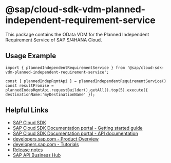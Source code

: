 # @sap/cloud-sdk-vdm-planned-independent-requirement-service

This package contains the OData VDM for the Planned Independent Requirement Service of SAP S/4HANA Cloud.

## Usage Example
```
import { plannedIndependentRequirementService } from '@sap/cloud-sdk-vdm-planned-independent-requirement-service';

const { plannedIndepRqmtApi } = plannedIndependentRequirementService()
const resultPromise = plannedIndepRqmtApi.requestBuilder().getAll().top(5).execute({ destinationName:'myDestinationName' });

```

## Helpful Links

- [SAP Cloud SDK](https://github.com/SAP/cloud-sdk-js)
- [SAP Cloud SDK Documentation portal - Getting started guide](https://sap.github.io/cloud-sdk/docs/js/getting-started)
- [SAP Cloud SDK Documentation portal - API documentation](https://sap.github.io/cloud-sdk/docs/js/api)
- [developers.sap.com - Product Overview](https://developers.sap.com/topics/cloud-sdk.html)
- [developers.sap.com - Tutorials](https://developers.sap.com/tutorial-navigator.html?tag=software-product:technology-platform/sap-cloud-sdk&tag=tutorial:type/tutorial&tag=programming-tool:javascript)
- [Release notes](https://help.sap.com/doc/2324e9c3b28748a4ae2ad08166d77675/1.0/en-US/js-index.html)
- [SAP API Business Hub](https://api.sap.com/)
